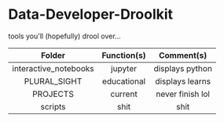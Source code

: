 # Data-Developer-Droolkit
tools you'll (hopefully) drool over...

| Folder                 | Function(s) | Comment(s)      |
| :---:                  | :----:      | :----:          |
| interactive_notebooks  | jupyter     | displays python |
| PLURAL_SIGHT           | educational | displays learns |
| PROJECTS               | current     | never finish lol|
| scripts                | shit        | shit            |